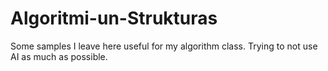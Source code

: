# Algoritmi-un-Strukturas
Some samples I leave here useful for my algorithm class. Trying to not use AI as much as possible. 
